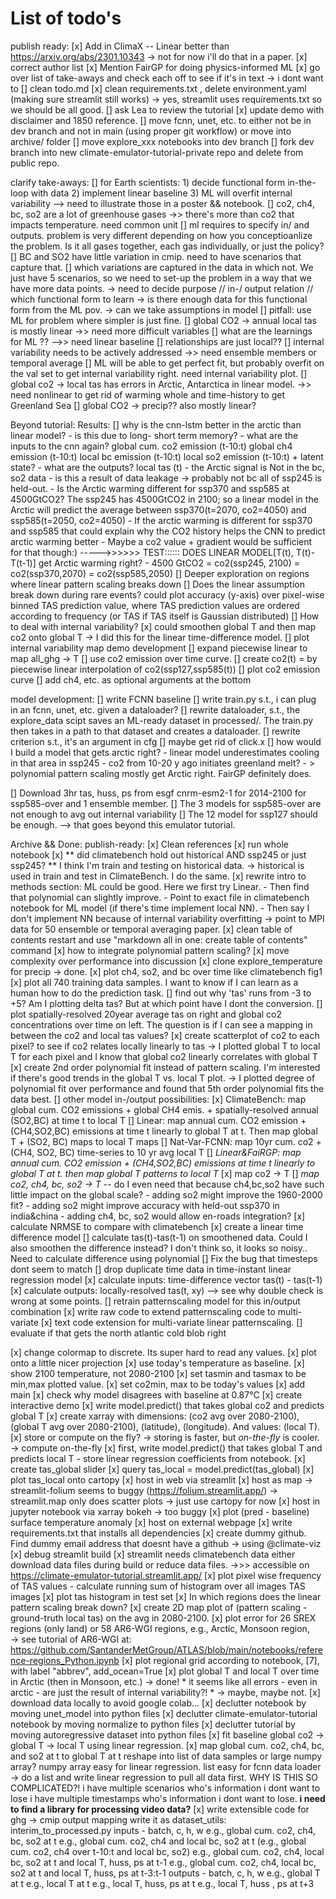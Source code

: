 # List of todo's

publish ready:
    [x] Add in ClimaX -- Linear better than https://arxiv.org/abs/2301.10343
     -> not for now i'll do that in a paper.
    [x] correct author list
    [x] Mention FairGP for doing physics-informed ML
    [x] go over list of take-aways and check each off to see if it's in text
     -> i dont want to 
    [] clean todo.md
    [x] clean requirements.txt , delete environment.yaml (making sure streamlit still works)
        -> yes, streamlit uses requirements.txt so we should be all good.
    [] ask Lea to review the tutorial
    [x] update demo with disclaimer and 1850 reference.
    [] move fcnn, unet, etc. to either not be in dev branch and not in main (using proper git workflow) or move into archive/ folder
    [] move explore_xxx notebooks into dev branch
    [] fork dev branch into new climate-emulator-tutorial-private repo and delete from public repo.

clarify take-aways:
    [] for Earth scientists:
        1) decide functional form in-the-loop with data
        2) implement linear baseline
        3) ML will overfit internal variability
            --> need to illustrate those in a poster && notebook.
    [] co2, ch4, bc, so2 are a lot of greenhouse gases ->> there's more than co2 that impacts temperature. need common unit
        [] ml requires to specify in/ and outputs. problem is very different depending on how you conceptioanlize the problem. Is it all gases together, each gas individually, or just the policy?
        [] BC and SO2 have little variation in cmip. need to have scenarios that capture that.
        [] which variations are captured in the data in which not. We just have 5 scenarios, so we need to set-up the problem in a way that we have more data points.
            -> need to decide purpose // in-/ output relation // which functional form to learn
                -> is there enough data for this functional form from the ML pov. 
                -> can we take assumptions in model
    [] pitfall: use ML for problem where simpler is just fine.
        [] global CO2 -> annual local tas is mostly linear ->> need more difficult variables
        [] what are the learnings for ML ??  -->> need linear baseline
        [] relationships are just local??
    [] internal variability needs to be actively addressed ->> need ensemble members or temporal average
        [] ML will be able to get perfect fit, but probably overfit on the val set to get internal variability right. need internal variability plot.
    [] global co2 -> local tas has errors in Arctic, Antarctica in linear model. ->> need nonlinear to get rid of warming whole and time-history to get Greenland Sea
    [] global CO2 -> precip?? also mostly linear?

Beyond tutorial:
Results:
    [] why is the cnn-lstm better in the arctic than linear model?
        - is this due to long- short term memory?
        - what are the inputs to the cnn again? 
            global cum. co2 emission (t-10:t)
            global      ch4 emission (t-10:t)
            local       bc  emission (t-10:t)
            local       so2 emission (t-10:t)
            + latent state?
        - what are the outputs?
            local       tas          (t)
        - the Arctic signal is Not in the bc, so2 data
        - is this a result of data leakage -> probably not bc all of ssp245 is held-out.
        - Is the Arctic warming different for ssp370 and ssp585 at 4500GtCO2? The ssp245 has 4500GtCO2 in 2100; so a linear model in the Arctic will predict the average between ssp370(t=2070, co2=4050)  and ssp585(t=2050, co2=4050)
            - If the arctic warming is different for ssp370 and ssp585 that could explain why the CO2 history helps the CNN to predict arctic warming better 
                - Maybe a co2 value + gradient would be sufficient for that though:)
                    ----->>>>>> TEST:::::: DOES LINEAR MODEL[T(t), T(t)-T(t-1)] get Arctic warming right?
            - 4500 GtCO2 = co2(ssp245, 2100) = co2(ssp370,2070) = co2(ssp585,2050)
    [] Deeper exploration on regions where linear pattern scaling breaks down
        [] Does the linear assumption break down during rare events?
        could plot accuracy (y-axis) over pixel-wise binned TAS prediction value, where TAS prediction values are ordered according to frequency (or TAS if TAS itself is Gaussian distributed)
    [] How to deal with internal variability?
        [x] could smoothen global T and then map co2 onto global T
            -> I did this for the linear time-difference model.
        [] plot internal variability map
demo development
    [] expand piecewise linear to map all_ghg -> T
    [] use co2 emission over time curve.
        [] create co2(t) = by piecewise linear interpolation of co2(ssp127,ssp585(t))
        [] plot co2 emission curve
    [] add ch4, etc. as optional arguments at the bottom

model development:
    [] write FCNN baseline
        [] write train.py s.t., i can plug in an fcnn, unet, etc. given a dataloader?
            [] rewrite dataloader, s.t., the explore_data scipt saves an ML-ready dataset in processed/. The train.py then takes in a path to that dataset and creates a dataloader.
            [] rewrite criterion s.t., it's an argument in cfg
            [] maybe get rid of click.x
    [] how would I build a model that gets arctic right?
        - linear model underestimates cooling in that area in ssp245
            - co2 from 10-20 y ago initiates greenland melt? 
      - > polynomial pattern scaling mostly get Arctic right. FairGP definitely does.

[] Download 3hr tas, huss, ps from esgf cnrm-esm2-1 for 2014-2100 for ssp585-over and 1 ensemble member.
    [] The 3 models for ssp585-over are not enough to avg out internal variability
    [] The 12 model for ssp127 should be enough.
    --> that goes beyond this emulator tutorial.

Archive && Done:
publish-ready:
    [x] Clean references
    [x] run whole notebook
    [x] ** did climatebench hold out historical AND ssp245 or just ssp245? ** I think I'm train and testing on historical data.
        -> historical is used in train and test in ClimateBench. I do the same.
    [x] rewrite intro to methods section: ML could be good. Here we first try Linear. 
        - Then find that polynomial can slightly improve. 
        - Point to exact file in climatebench notebook for ML model (if there's time implement local NN). 
        - Then say I don't implement NN because of internal variability overfitting 
        -> point to MPI data for 50 ensemble or temporal averaging paper.
    [x] clean table of contents
        restart and use "markdown all in one: create table of contents" command
    [x] how to integrate polynomial pattern scaling?
        [x] move complexity over performance into discussion
[x] clone explore_temperature for precip -> done.
[x] plot ch4, so2, and bc over time like climatebench fig1 
[x] plot all 740 training data samples. I want to know if I can learn as a human how to do the prediction task. 
    [] find out why 'tas' runs from -3 to +5? Am I plotting delta tas? But at which point have I dont the conversion.
    [] plot spatially-resolved 20year average tas on right and global co2 concentrations over time on left. The question is if I can see a mapping in between the co2 and local tas values?
[x] create scatterplot of co2 to each pixel? to see if co2 relates locally linearly to tas
    -> I plotted global T to local T for each pixel and I know that global co2 linearly correlates with global T
[x] create 2nd order polynomial fit instead of pattern scaling. I'm interested if there's good trends in the global T vs. local T plot.
    -> I plotted degree of polynomial fit over performance and found that 5th order polynomial fits the data best.
[] other model in-/output possibilities:
    [x] ClimateBench: map global cum. CO2 emissions + global CH4 emis. + spatially-resolved annual (SO2,BC) at time t to local T
        [] Linear: map annual cum. CO2 emission + (CH4,SO2,BC) emissions at time t linearly to global T at t. Then map global T + (SO2, BC) maps to local T maps
    [] Nat-Var-FCNN: map 10yr cum. co2 + (CH4, SO2, BC) time-series to 10 yr avg local T
    [] *Linear&FaiRGP: map annual cum. CO2 emission + (CH4,SO2,BC) emissions at time t linearly to global T at t. then map global T patterns to local T*
        [x] map co2 -> T
        [] *map co2, ch4, bc, so2 -> T* -- do I even need that because ch4,bc,so2 have such little impact on the global scale?
            - adding so2 might improve the 1960-2000 fit?
            - adding so2 might improve accuracy with held-out ssp370 in india&china
            - adding ch4, bc, so2 would allow en-roads integration?
[x] calculate NRMSE to compare with climatebench
[x] create a linear time difference model
    [] calculate tas(t)-tas(t-1) on smoothened data.
        Could I also smoothen the difference instead? I don't think so, it looks so noisy..
        Need to calculate difference using polynomial
        [] Fix the bug that timesteps dont seem to match
    [] drop duplicate time data in time-instant linear regression model
    [x] calculate inputs: time-difference vector tas(t) - tas(t-1)
    [x] calculate outputs: locally-resolved tas(t, xy)
        --> see why double check is wrong at some points.
    [] retrain patternscaling model for this in/output combination
        [x] write raw code to extend patternscaling code to multi-variate
        [x] text code extension for multi-variate linear patternscaling.
    [] evaluate if that gets the north atlantic cold blob right

[x] change colormap to discrete. Its super hard to read any values.
    [x] plot onto a little nicer projection
[x] use today's temperature as baseline.
[x] show 2100 temperature, not 2080-2100
[x] set tasmin and tasmax to be min,max plotted value.
[x] set co2min, max to be today's values
[x] add main
[x] check why model disagrees with baseline at 0.87°C
[x] create interactive demo
    [x] write model.predict() that takes global co2 and predicts global T
    [x] create xarray with dimensions: (co2 avg over 2080-2100), (global T avg over 2080-2100), (latitude), (longitude). 
    And values: (local T).
    [x] store or compute on the fly? -> storing is faster, but *on-the-fly* is cooler. -> compute on-the-fly
    [x] first, write model.predict() that takes global T and predicts local T
        - store linear regression coefficients from notebook.
    [x] create tas_global slider
    [x] query tas_local = model.predict(tas_global)
    [x] plot tas_local onto cartopy
    [x] host in web via streamlit
        [x] host as map -> streamlit-folium seems to buggy (https://folium.streamlit.app/) -> streamlit.map only does scatter plots -> just use cartopy for now
    [x] host in jupyter notebook via xarray bokeh -> too buggy
[x] plot (pred - baseline) surface temperature anomaly 
[x] host on external webpage
    [x] write requirements.txt that installs all dependencies
    [x] create dummy github. Find dummy email address that doesnt have a github -> using @climate-viz
    [x] debug streamlit build
        [x] streamlit needs climatebench data
            either download data files during build
            or reduce  data files. 
    ->>> accessible on https://climate-emulator-tutorial.streamlit.app/
[x] plot pixel wise frequency of TAS values
    - calculate running sum of histogram over all images TAS images
[x] plot tas histogram in test set
[x] In which regions does the linear pattern scaling break down?
    [x] create 2D map plot of (pattern scaling - ground-truth local tas) on the avg in 2080-2100.
    [x] plot error for 26 SREX regions (only land) or 58 AR6-WGI regions, e.g., Arctic, Monsoon region,  
        -> see tutorial of AR6-WGI at: https://github.com/SantanderMetGroup/ATLAS/blob/main/notebooks/reference-regions_Python.ipynb
    [x] plot regional grid according to notebook, [7], with label "abbrev", add_ocean=True
    [x] plot global T and local T over time in Arctic (then in Monsoon, etc.) -> done!
    * it seems like all errors - even in arctic - are just the result of internal variability?! * -> maybe, maybe not.
[x] download data locally to avoid google colab...
[x] declutter notebook by moving unet_model into python files
[x] declutter climate-emulator-tutorial notebook by moving normalize to python files
[x] declutter tutorial by moving autoregressive dataset into python files
[x] fit baseline global co2 -> global T -> local T using linear regression.
[x] map global cum. co2, ch4, bc, and so2 at t to global T at t
    reshape into list of data samples or large numpy array?
        numpy array easy for linear regression.
        list easy for fcnn data loader
        -> do a list and write linear regression to pull all data first.
        WHY IS THIS SO COMPLICATED?!
            i have multiple scenarios who's information i dont want to lose
            i have multiple timestamps who's information i dont want to lose.
            **i need to find a library for processing video data?**
[x] write extensible code for ghg -> cmip output mapping
    write it as dataset_utils: interim_to_processed.py
    inputs - batch, c, h, w
        e.g., global cum. co2, ch4, bc, so2 at t
        e.g., global cum. co2, ch4 and local bc, so2 at t
        (e.g., global cum. co2, ch4 over t-10:t and local bc, so2)
        e.g., global cum. co2, ch4, local bc, so2 at t and 
            local T, huss, ps at t-1
        e.g., global cum. co2, ch4, local bc, so2 at t and
            local T, huss, ps at t-3:t-1
    outputs - batch, c, h, w
        e.g., global T at t
        e.g., local T at t
        e.g., local T, huss, ps at t
        e.g., local T, huss , ps at t+3